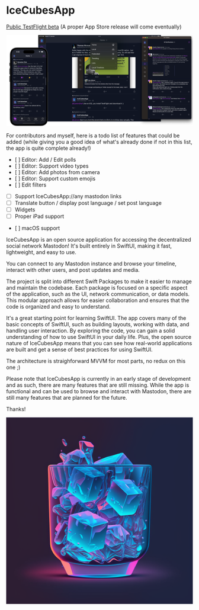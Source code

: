 # IceCubesApp

[Public TestFlight beta](https://testflight.apple.com/join/tqI3dK1u) (A proper App Store release will come eventually)

<img src="Images/promo.png" />

For contributors and myself, here is a todo list of features that could be added (while giving you a good idea of what's already done if not in this list, the app is quite complete already!)

- [ ] Editor: Add / Edit polls
- [ ] Editor: Support video types
- [ ] Editor: Add photos from camera
- [ ] Editor: Support custom emojis
- [ ] Edit filters
- [ ] Support IceCubesApp://any mastodon links
- [ ] Translate button / display post language / set post language
- [ ] Widgets
- [ ] Proper iPad support
- [ ] macOS support


IceCubesApp is an open source application for accessing the decentralized social network Mastodon! It's built entirely in SwiftUI, making it fast, lightweight, and easy to use.

You can connect to any Mastodon instance and browse your timeline, interact with other users, and post updates and media.

The project is split into different Swift Packages to make it easier to manage and maintain the codebase. Each package is focused on a specific aspect of the application, such as the UI, network communication, or data models. This modular approach allows for easier collaboration and ensures that the code is organized and easy to understand.

It's a great starting point for learning SwiftUI. The app covers many of the basic concepts of SwiftUI, such as building layouts, working with data, and handling user interaction. By exploring the code, you can gain a solid understanding of how to use SwiftUI in your daily life. Plus, the open source nature of IceCubesApp means that you can see how real-world applications are built and get a sense of best practices for using SwiftUI.

The architecture is straighforward MVVM for most parts, no redux on this one ;)

Please note that IceCubesApp is currently in an early stage of development and as such, there are many features that are still missing. While the app is functional and can be used to browse and interact with Mastodon, there are still many features that are planned for the future.

Thanks!

![Icon](IceCubesApp/Assets.xcassets/AppIcon.appiconset/icon.png?)
